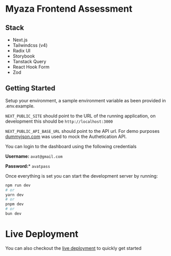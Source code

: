 # Myaza Frontend Assessment

## Stack

- Next.js
- Tailwindcss (v4)
- Radix UI
- Storybook
- Tanstack Query
- React Hook Form
- Zod

## Getting Started

Setup your environment, a sample environment variable as been provided in .env.example.

```NEXT_PUBLIC_SITE``` should point to the URL of the running application, on development this should be ```http://localhost:3000```

```NEXT_PUBLIC_API_BASE_URL``` should point to the API url. For demo purposes [dummyjson.com](https://https://dummyjson.com/) was used to mock the Authetication API.

You can login to the dashboard using the following credentials


**Username:** ```avat@gmail.com```

**Password:*** ```avatpass```

Once everything is set you can start the development server by running:

```bash
npm run dev
# or
yarn dev
# or
pnpm dev
# or
bun dev
```

# Live Deployment

You can also checkout the [live deployment](https://uifry-dashboard.vercel.app/) to quickly get started


